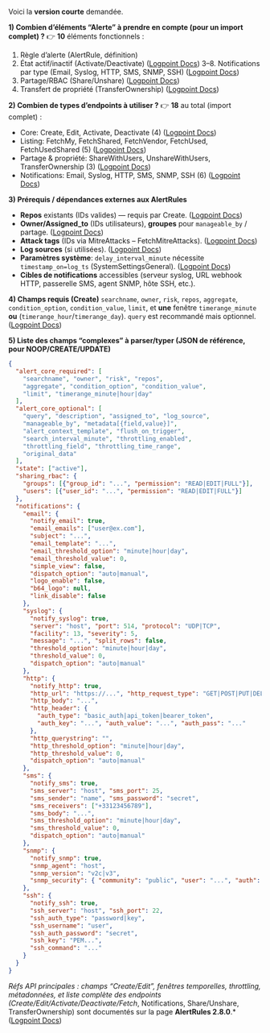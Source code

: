 Voici la **version courte** demandée.

**1) Combien d’éléments “Alerte” à prendre en compte (pour un import complet) ?**
👉 **10** éléments fonctionnels :

1. Règle d’alerte (AlertRule, définition)
2. État actif/inactif (Activate/Deactivate) ([Logpoint Docs][1])
   3–8. Notifications par type (Email, Syslog, HTTP, SMS, SNMP, SSH) ([Logpoint Docs][1])
3. Partage/RBAC (Share/Unshare) ([Logpoint Docs][1])
4. Transfert de propriété (TransferOwnership) ([Logpoint Docs][1])

**2) Combien de types d’endpoints à utiliser ?**
👉 **18** au total (import complet) :

* Core: Create, Edit, Activate, Deactivate (4) ([Logpoint Docs][1])
* Listing: FetchMy, FetchShared, FetchVendor, FetchUsed, FetchUsedShared (5) ([Logpoint Docs][1])
* Partage & propriété: ShareWithUsers, UnshareWithUsers, TransferOwnership (3) ([Logpoint Docs][1])
* Notifications: Email, Syslog, HTTP, SMS, SNMP, SSH (6) ([Logpoint Docs][1])

**3) Prérequis / dépendances externes aux AlertRules**

* **Repos** existants (IDs valides) — requis par Create. ([Logpoint Docs][1])
* **Owner/Assigned_to** (IDs utilisateurs), **groupes** pour `manageable_by` / partage. ([Logpoint Docs][1])
* **Attack tags** (IDs via MitreAttacks – FetchMitreAttacks). ([Logpoint Docs][1])
* **Log sources** (si utilisées). ([Logpoint Docs][1])
* **Paramètres système**: `delay_interval_minute` nécessite `timestamp_on=log_ts` (SystemSettingsGeneral). ([Logpoint Docs][1])
* **Cibles de notifications** accessibles (serveur syslog, URL webhook HTTP, passerelle SMS, agent SNMP, hôte SSH, etc.).

**4) Champs requis (Create)**
`searchname`, `owner`, `risk`, `repos`, `aggregate`, `condition_option`, `condition_value`, `limit`, et **une** fenêtre `timerange_minute` **ou** (`timerange_hour`/`timerange_day`). `query` est recommandé mais optionnel. ([Logpoint Docs][1])

**5) Liste des champs “complexes” à parser/typer (JSON de référence, pour NOOP/CREATE/UPDATE)**

```json
{
  "alert_core_required": [
    "searchname", "owner", "risk", "repos",
    "aggregate", "condition_option", "condition_value",
    "limit", "timerange_minute|hour|day"
  ],
  "alert_core_optional": [
    "query", "description", "assigned_to", "log_source",
    "manageable_by", "metadata[{field,value}]",
    "alert_context_template", "flush_on_trigger",
    "search_interval_minute", "throttling_enabled",
    "throttling_field", "throttling_time_range",
    "original_data"
  ],
  "state": ["active"], 
  "sharing_rbac": {
    "groups": [{"group_id": "...", "permission": "READ|EDIT|FULL"}],
    "users": [{"user_id": "...", "permission": "READ|EDIT|FULL"}]
  },
  "notifications": {
    "email": {
      "notify_email": true,
      "email_emails": ["user@ex.com"],
      "subject": "...",
      "email_template": "...",
      "email_threshold_option": "minute|hour|day",
      "email_threshold_value": 0,
      "simple_view": false,
      "dispatch_option": "auto|manual",
      "logo_enable": false,
      "b64_logo": null,
      "link_disable": false
    },
    "syslog": {
      "notify_syslog": true,
      "server": "host", "port": 514, "protocol": "UDP|TCP",
      "facility": 13, "severity": 5,
      "message": "...", "split_rows": false,
      "threshold_option": "minute|hour|day",
      "threshold_value": 0,
      "dispatch_option": "auto|manual"
    },
    "http": {
      "notify_http": true,
      "http_url": "https://...", "http_request_type": "GET|POST|PUT|DELETE|PATCH|HEAD",
      "http_body": "...",
      "http_header": {
        "auth_type": "basic_auth|api_token|bearer_token",
        "auth_key": "...", "auth_value": "...", "auth_pass": "..."
      },
      "http_querystring": "",
      "http_threshold_option": "minute|hour|day",
      "http_threshold_value": 0,
      "dispatch_option": "auto|manual"
    },
    "sms": {
      "notify_sms": true,
      "sms_server": "host", "sms_port": 25,
      "sms_sender": "name", "sms_password": "secret",
      "sms_receivers": ["+33123456789"],
      "sms_body": "...",
      "sms_threshold_option": "minute|hour|day",
      "sms_threshold_value": 0,
      "dispatch_option": "auto|manual"
    },
    "snmp": {
      "notify_snmp": true,
      "snmp_agent": "host",
      "snmp_version": "v2c|v3",
      "snmp_security": { "community": "public", "user": "...", "auth": "...", "priv": "..." }
    },
    "ssh": {
      "notify_ssh": true,
      "ssh_server": "host", "ssh_port": 22,
      "ssh_auth_type": "password|key",
      "ssh_username": "user",
      "ssh_auth_password": "secret",
      "ssh_key": "PEM...",
      "ssh_command": "..."
    }
  }
}
```

*Réfs API principales : champs “Create/Edit”, fenêtres temporelles, throttling, métadonnées, et liste complète des endpoints (Create/Edit/Activate/Deactivate/Fetch*, Notifications, Share/Unshare, TransferOwnership) sont documentés sur la page **AlertRules 2.8.0**.* ([Logpoint Docs][1])

[1]: https://docs.logpoint.com/docs/api-documentation/en/latest/AlertRules.html "AlertRules — API Documentation latest documentation"

